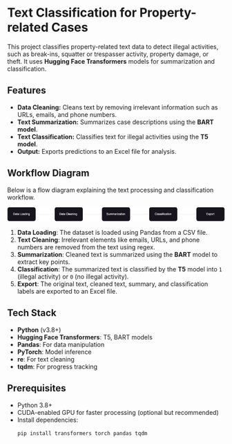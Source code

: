 # Text Classification for Property-related Cases

This project classifies property-related text data to detect illegal activities, such as break-ins, squatter or trespasser activity, property damage, or theft. It uses **Hugging Face Transformers** models for summarization and classification.

## Features

- **Data Cleaning:** Cleans text by removing irrelevant information such as URLs, emails, and phone numbers.
- **Text Summarization:** Summarizes case descriptions using the **BART model**.
- **Text Classification:** Classifies text for illegal activities using the **T5 model**.
- **Output:** Exports predictions to an Excel file for analysis.


## Workflow Diagram

Below is a flow diagram explaining the text processing and classification workflow.

![Flowchart](Text_classification_flow.png)

1. **Data Loading**: The dataset is loaded using Pandas from a CSV file.
2. **Text Cleaning**: Irrelevant elements like emails, URLs, and phone numbers are removed from the text using regex.
3. **Summarization**: Cleaned text is summarized using the **BART** model to extract key points.
4. **Classification**: The summarized text is classified by the **T5** model into `1` (illegal activity) or `0` (no illegal activity).
5. **Export**: The original text, cleaned text, summary, and classification labels are exported to an Excel file.


## Tech Stack

- **Python** (v3.8+)
- **Hugging Face Transformers**: T5, BART models
- **Pandas**: For data manipulation
- **PyTorch**: Model inference
- **re**: For text cleaning
- **tqdm**: For progress tracking

## Prerequisites

- Python 3.8+
- CUDA-enabled GPU for faster processing (optional but recommended)
- Install dependencies:
  ```bash
  pip install transformers torch pandas tqdm
